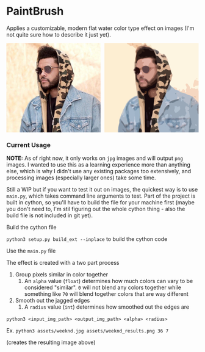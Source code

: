 # PaintBrush

Applies a customizable, modern flat water color type effect on images (I'm not quite sure how to describe it just yet).


<div style="display: flex; justify-content: space-between">
    <img src="assets/weeknd.jpg" width="49%">
    <img src="assets/weeknd_results.png" width="49%">
</div>


### Current Usage

**NOTE:** As of right now, it only works on `jpg` images and will output `png` images. I wanted to use this as a learning experience more than anything else, which is why I didn't use any existing packages too extensively, and processing images (especially larger ones) take some time.

Still a WIP but if you want to test it out on images, the quickest way is to use `main.py`, which takes command line arguments to test. Part of the project is built in cython, so you'll have to build the file for your machine first (maybe you don't need to, I'm stil figuring out the whole cython thing - also the build file is not included in git yet).

Build the cython file

`python3 setup.py build_ext --inplace` to build the cython code

Use the `main.py` file

The effect is created with a two part process
1. Group pixels similar in color together
    1. An `alpha` value (`float`) determines how much colors can vary to be considered "similar". `0` will not blend any colors together while something like `70` will blend together colors that are way different
2. Smooth out the jagged edges
    1. A `radius` value (`int`) determines how smoothed out the edges are

`python3 <input_img_path> <output_img_path> <alpha> <radius>`

Ex. `python3 assets/weeknd.jpg assets/weeknd_results.png 36 7`

(creates the resulting image above)
